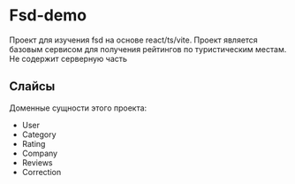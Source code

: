 # Fsd-demo

Проект для изучения fsd на основе react/ts/vite.
Проект является базовым сервисом для получения рейтингов по туристическим местам.
Не содержит серверную часть

## Слайсы

Доменные сущности этого проекта:

- User
- Category
- Rating
- Company
- Reviews
- Correction
